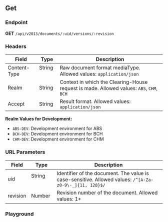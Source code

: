 ## Get

### Endpoint
**GET** `/api/v2013/documents/:uid/versions/:revision`

### Headers

| Field            | Type    | Description                                                                       |
| ---------------- | ------- | --------------------------------------------------------------------------------- |
| Content-Type     | String &nbsp;&nbsp;  | Raw document format mediaType. Allowed values: `application/json`                 |
| Realm            | String  | Context in which the Clearing-House request is made. Allowed values: `ABS`, `CHM`, `BCH` |
| Accept           | String  | Result format. Allowed values: `application/json`                                 |

**Realm Values for Development:**
- `ABS-DEV`: Development environment for ABS
- `BCH-DEV`: Development environment for BCH
- `CHM-DEV`: Development environment for CHM


### URL Parameters

| Field      | Type   | Description                                               |
|------------|--------|-----------------------------------------------------------|
| uid        | String &nbsp;&nbsp; &nbsp;&nbsp;&nbsp; | Identifier of the document. The value is case-sensitive. Allowed values: `/^[A-Za-z0-9\-_]{11, 128}$/` |
| revision   | Number | Revision number of the document. Allowed values: 1+       |

### Playground

<SwaggerUI :swaggerSpecs="swaggerGetSpecs" />